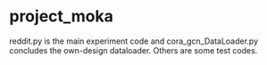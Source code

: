 # project_moka
reddit.py is the main experiment code and cora_gcn_DataLoader.py concludes the own-design dataloader. Others are some test codes.